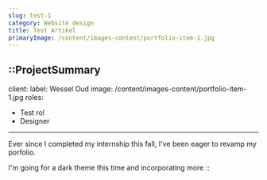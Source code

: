 ```yaml
---
slug: test-1
category: Website design
title: Test Artikel
primaryImage: /content/images-content/portfolio-item-1.jpg
---
```


::ProjectSummary
---
client:
  label: Wessel Oud
  image: /content/images-content/portfolio-item-1.jpg
roles:
  - Test rol
  - Designer
---
Ever since I completed my internship this fall, I've been eager to revamp my porfolio.

I'm going for a dark theme this time and incorporating more 
::